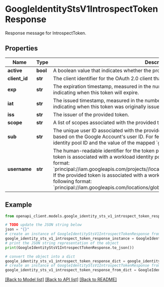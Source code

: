 # GoogleIdentityStsV1IntrospectTokenResponse

Response message for IntrospectToken.

## Properties

Name | Type | Description | Notes
------------ | ------------- | ------------- | -------------
**active** | **bool** | A boolean value that indicates whether the provided access token is currently active. | [optional] 
**client_id** | **str** | The client identifier for the OAuth 2.0 client that requested the provided token. | [optional] 
**exp** | **str** | The expiration timestamp, measured in the number of seconds since January 1 1970 UTC, indicating when this token will expire. | [optional] 
**iat** | **str** | The issued timestamp, measured in the number of seconds since January 1 1970 UTC, indicating when this token was originally issued. | [optional] 
**iss** | **str** | The issuer of the provided token. | [optional] 
**scope** | **str** | A list of scopes associated with the provided token. | [optional] 
**sub** | **str** | The unique user ID associated with the provided token. For Google Accounts, this value is based on the Google Account&#39;s user ID. For federated identities, this value is based on the identity pool ID and the value of the mapped &#x60;google.subject&#x60; attribute. | [optional] 
**username** | **str** | The human-readable identifier for the token principal subject. For example, if the provided token is associated with a workload identity pool, this field contains a value in the following format: &#x60;principal://iam.googleapis.com/projects//locations/global/workloadIdentityPools//subject/&#x60;. If the provided token is associated with a workforce pool, this field contains a value in the following format: &#x60;principal://iam.googleapis.com/locations/global/workforcePools//subject/&#x60;. | [optional] 

## Example

```python
from openapi_client.models.google_identity_sts_v1_introspect_token_response import GoogleIdentityStsV1IntrospectTokenResponse

# TODO update the JSON string below
json = "{}"
# create an instance of GoogleIdentityStsV1IntrospectTokenResponse from a JSON string
google_identity_sts_v1_introspect_token_response_instance = GoogleIdentityStsV1IntrospectTokenResponse.from_json(json)
# print the JSON string representation of the object
print(GoogleIdentityStsV1IntrospectTokenResponse.to_json())

# convert the object into a dict
google_identity_sts_v1_introspect_token_response_dict = google_identity_sts_v1_introspect_token_response_instance.to_dict()
# create an instance of GoogleIdentityStsV1IntrospectTokenResponse from a dict
google_identity_sts_v1_introspect_token_response_from_dict = GoogleIdentityStsV1IntrospectTokenResponse.from_dict(google_identity_sts_v1_introspect_token_response_dict)
```
[[Back to Model list]](../README.md#documentation-for-models) [[Back to API list]](../README.md#documentation-for-api-endpoints) [[Back to README]](../README.md)


